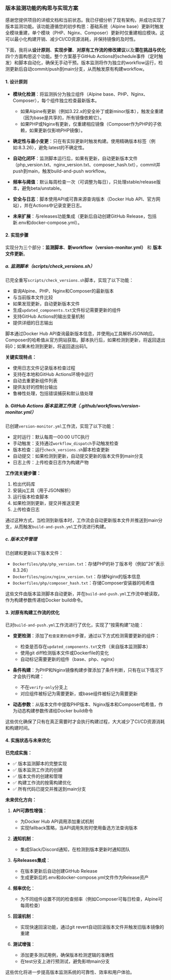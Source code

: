 ### 版本监测功能的构思与实现方案

感谢您提供项目的详细文档和当前状态。我已仔细分析了现有架构，并成功实现了版本监测功能。该功能遵循您的初步构思：基础系统（Alpine base）更新时触发全模块重建，单个模块（PHP、Nginx、Composer）更新时仅重建相应模块。这可以最小化构建开销、减少CI/CD资源消耗，并保持镜像的及时性。

下面，我将从**设计原则**、**实现步骤**、**对原有工作流的修改建议**以及**潜在挑战与优化**四个方面构思这个功能。整个方案基于GitHub Actions的schedule事件（定时触发）和脚本自动化，确保无手动干预。版本监测将作为独立的workflow运行，检测更新后自动commit/push到main分支，从而触发原有构建workflow。

#### 1. 设计原则

- **模块化检测**：将监测拆分为独立组件（Alpine base、PHP、Nginx、Composer），每个组件独立检查最新版本。
  - 如果Alpine有更新（例如3.22.x的安全补丁或新minor版本），触发全重建（因为base是共享的，所有镜像依赖它）。
  - 如果PHP或Nginx有更新，仅重建相应镜像（Composer作为PHP的子依赖，如果更新仅影响PHP镜像）。

- **确定性与最小变更**：只在有实际更新时触发构建。使用精确版本标签（例如:8.3.26），避免:latest的不确定性。

- **自动化闭环**：监测脚本运行后，如果有更新，自动更新版本文件（php_version.txt、nginx_version.txt、composer_hash.txt），commit并push到main，触发build-and-push workflow。

- **频率与阈值**：默认每周检查一次（可调整为每日），只处理stable/release版本，避免beta/unstable。

- **安全与日志**：脚本使用API或可靠来源查询版本（Docker Hub API、官方网站），并在Actions中记录变更日志。

- **未来扩展**：与releases功能集成（更新后自动创建GitHub Release，包括新.env和docker-compose.yml）。

#### 2. 实现步骤

实现分为三个部分：**监测脚本**、**新workflow（version-monitor.yml）** 和 **版本文件更新**。

##### a. 监测脚本（scripts/check_versions.sh）

已完全重写`scripts/check_versions.sh`脚本，实现了以下功能：

- 查询Alpine、PHP、Nginx和Composer的最新版本
- 与当前版本文件比较
- 如果发现更新，自动更新版本文件
- 生成`updated_components.txt`文件标记需要更新的组件
- 支持GitHub Actions的输出变量机制
- 提供详细的日志输出

脚本通过Docker Hub API查询最新版本信息，并使用jq工具解析JSON响应。Composer的哈希值从官方网站获取。脚本执行后，如果检测到更新，将返回退出码0；如果未检测到更新，将返回退出码1。

**关键实现特点：**
- 使用日志文件记录版本检查过程
- 支持在本地和GitHub Actions环境中运行
- 自动去重更新组件列表
- 提供友好的控制台输出
- 鲁棒性处理，包括错误捕获和默认值处理

##### b. GitHub Actions 版本监测工作流（.github/workflows/version-monitor.yml）

已创建`version-monitor.yml`工作流，实现了以下功能：

- 定时运行：默认每周一00:00 UTC执行
- 手动触发：支持通过`workflow_dispatch`手动触发检查
- 版本检查：运行`check_versions.sh`脚本检查更新
- 自动提交：如果检测到更新，自动提交更新的版本文件到main分支
- 日志上传：上传检查日志作为构建产物

**工作流关键步骤：**
1. 检出代码库
2. 安装jq工具（用于JSON解析）
3. 运行版本检查脚本
4. 如果检测到更新，提交并推送变更
5. 上传检查日志

通过这种方式，当检测到新版本时，工作流会自动更新版本文件并推送到main分支，从而触发`build-and-push.yml`工作流进行构建。

##### c. 版本文件管理

已创建和更新以下版本文件：

- `Dockerfiles/php/php_version.txt`：存储PHP的补丁版本号（例如"26"表示8.3.26）
- `Dockerfiles/nginx/nginx_version.txt`：存储Nginx的版本信息
- `Dockerfiles/php/composer_hash.txt`：存储Composer安装器的哈希值

这些文件由版本监测脚本自动更新，并在`build-and-push.yml`工作流中被读取，作为构建参数传递给Docker build命令。

#### 3. 对原有构建工作流的优化

已对`build-and-push.yml`工作流进行了优化，实现了“按需构建”功能：

- **变更检测**：添加了`检查变更的组件`步骤，通过以下方式检测需要更新的组件：
  - 检查是否存在`updated_components.txt`文件（来自版本监测脚本）
  - 使用git diff检测版本文件或Dockerfile的变化
  - 自动标记需要更新的组件（base、php、nginx）

- **条件构建**：为PHP和Nginx镜像构建步骤添加了条件判断，只有在以下情况下才会执行构建：
  - 不在`verify-only`分支上
  - 对应组件被标记为需要更新，或base组件被标记为需要更新

- **动态参数**：从版本文件中提取PHP版本、Nginx版本和Composer哈希值，作为动态构建参数传递给Docker build命令

这些优化确保了只有在真正需要时才会执行构建过程，大大减少了CI/CD资源消耗和构建时间。

#### 4. 实施状态与未来优化

**已完成实施：**
- ✅ 版本监测脚本的完整实现
- ✅ 版本监测工作流的创建
- ✅ 版本文件的创建和管理
- ✅ 构建工作流的按需构建优化
- ✅ 所有代码已提交并推送到main分支

**未来优化方向：**

1. **API可靠性增强**：
   - 为Docker Hub API调用添加重试机制
   - 实现fallback策略，当API调用失败时使用备选方法查询版本

2. **通知机制**：
   - 集成Slack/Discord通知，在检测到版本更新时通知团队

3. **与Releases集成**：
   - 在版本更新后自动创建GitHub Release
   - 生成更新后的.env和docker-compose.yml文件作为Release资产

4. **频率优化**：
   - 为不同组件设置不同的检查频率（例如Composer可每日检查，Alpine可每周检查）

5. **回滚机制**：
   - 实现快速回滚功能，通过git revert自动回滚版本文件并触发旧版本镜像的重建

6. **测试增强**：
   - 添加更多测试用例，确保版本检测逻辑的准确性
   - 在test分支上进行预测试，避免影响main分支

这些优化将进一步提高版本监测系统的可靠性、效率和用户体验。